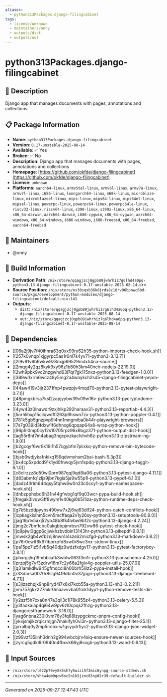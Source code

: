 ```yaml
---
aliases:
  - python313Packages.django-filingcabinet
tags:
  - license/unknown
  - maintainers/onny
  - outputs/dist
  - outputs/out
---
```


# python313Packages.django-filingcabinet

## 📝 Description

Django app that manages documents with pages, annotations and collections

## 📋 Package Information

- **Name**: `python313Packages.django-filingcabinet`
- **Version**: `0.17-unstable-2025-08-14`
- **Available**: ✅ Yes
- **Broken**: ✅ No
- **Description**: Django app that manages documents with pages, annotations and collections
- **Homepage**: [https://github.com/okfde/django-filingcabinet](https://github.com/okfde/django-filingcabinet)
- **License**: `unknown`
- **Platforms**: `aarch64-linux`, `armv5tel-linux`, `armv6l-linux`, `armv7a-linux`, `armv7l-linux`, `i686-linux`, `loongarch64-linux`, `m68k-linux`, `microblaze-linux`, `microblazeel-linux`, `mips-linux`, `mips64-linux`, `mips64el-linux`, `mipsel-linux`, `powerpc-linux`, `powerpc64-linux`, `powerpc64le-linux`, `riscv32-linux`, `riscv64-linux`, `s390-linux`, `s390x-linux`, `x86_64-linux`, `x86_64-darwin`, `aarch64-darwin`, `i686-cygwin`, `x86_64-cygwin`, `aarch64-windows`, `x86_64-windows`, `i686-windows`, `i686-freebsd`, `x86_64-freebsd`, `aarch64-freebsd`
## 👥 Maintainers

- @onny


## 🔧 Build Information

- **Derivation Path**: `/nix/store/qqagjzcj0gpb89jwhrhiz7g6lhd4a0pq-python3.13-django-filingcabinet-0.17-unstable-2025-08-14.drv`
- **Source Position**: `/nix/store/ns30sqxb36k8jrds8z18rv96bpnwc60d-source/pkgs/development/python-modules/django-filingcabinet/default.nix:141`
- **Outputs**:
  - `dist`:  `/nix/store/qqagjzcj0gpb89jwhrhiz7g6lhd4a0pq-python3.13-django-filingcabinet-0.17-unstable-2025-08-14`
  - `out`:  `/nix/store/qqagjzcj0gpb89jwhrhiz7g6lhd4a0pq-python3.13-django-filingcabinet-0.17-unstable-2025-08-14`

## 🔗 Dependencies

- [[06a2j9jv7f40ihnra63q0xx99ry62h35-python-imports-check-hook.sh]]
- [[257k0vnqp1xjgyrpc5as1r0nl7s4yv71-python3-3.13.7]]
- [[2i9v91v6b9wkw9z8nxjp69529mdxh4na-source]]
- [[2mqg4y2qz8kyk9xy96z1b80h3km40nch-nodejs-22.19.0]]
- [[2wh9pbk9vc2nzgwhd63l7qr7gk115nxz-python3.13-feedgen-1.0.0]]
- [[389wrlxrm6wcz48y5mg2a4wnykch2sd5-django-filingcabinet-pnpm-deps]]
- [[44aw419v3ijr2371fnp4pwzpjv4mqd70-python3.13-pytest-playwright-0.7.1]]
- [[48pmgkbrsa7ksl2zapjyybw39v09w16v-python3.13-pycryptodome-3.23.0]]
- [[4yw43z0lnawdr9zxjhlkp292haraav31-python3.13-reportlab-4.4.3]]
- [[5nrhlihxp15cilqwdffi263p6hswn7zx-python3.13-python-poppler-0.4.1]]
- [[781k5gb5gnzpvp9l4nn1mngmiba0k44r-playwright-browsers]]
- [[7s7g039id3fdxw1f6dhnxg6qpqap64x8-wrap-python-hook]]
- [[96p9l0mp0cy12s10705rpz96x6bgz371-python-output-dist-hook]]
- [[ag55r8nf7m4abag3ngcpvzkaclvhvh8z-python3.13-zipstream-ng-1.9.0]]
- [[b2gcqyf6wr8k19l1h57cgybfm7plixkq-python-remove-bin-bytecode-hook]]
- [[bjsb6wdjykafnkixq156qdvmxhsm2bai-bash-5.3p3]]
- [[bx4cp5xpdcd91k1yd0fnwqy5jvn1spdq-python3.13-django-taggit-6.1.0]]
- [[c8clrzzz8d50wi0prn987qqj9qd8ia06-python3.13-pytest-django-4.11.1]]
- [[d83abmfq1zljs9jbn7kgla5ja9w55p1l-python3.13-pypdf-6.1.0]]
- [[dadz4lh1m644qsy5fqhw6w0n23c0ccy1-python-namespaces-hook.sh]]
- [[dnbzpphxbd6h31n44gfwbg1qf9q03wcr-pypa-build-hook.sh]]
- [[fmgak3lvqw3ff8wym1v40kgi0b5i1iza-python-runtime-deps-check-hook.sh]]
- [[g7k5bzddpyyhs490yw7x2j6wj63dlf24-python-catch-conflicts-hook]]
- [[icpkagkixihm5cvn5mcffaqa2v1y26sy-python3.13-setuptools-80.9.0]]
- [[jag18p1v5axj52yb48b8fk4lvbw9b12c-python3.13-django-4.2.24]]
- [[jmg2c7bm1cbc0akgbbpjmrbsn792vw86-pytest-check-hook]]
- [[jq9pjwi0ggp6cjjwkhzbvdbln13143hr-python3.13-pikepdf-9.8.1]]
- [[mwsk2gb4wfbznj8nwn1a1szs62micfgd-python3.13-markdown-3.8.2]]
- [[p76r0cwlf6k97ibprrpfd8xw0r8wc3nx-stdenv-linux]]
- [[pa15pz7lz5i1vb5q40djz9wdzfxdgv17-python3.13-pytest-factoryboy-2.8.1]]
- [[phxrgij5q19mbbiiafk3wblw063f3m1r-python3.13-jsonschema-4.25.0]]
- [[przpj5g7yf3zdrw16m7c2y66a2fglv4g-poppler-utils-25.07.0]]
- [[q31amkdlw945gfmqcci8n00brh5liiz2-pypa-install-hook]]
- [[r33darsa0070r8slg94f9dbn0v37jpgn-python3.13-django-treebeard-4.7.1]]
- [[s3jlzazhpjx9np8ryd4i7x6xi7kcb55a-python3.13-nh3-0.2.21]]
- [[vm757gkx227mkr0maavvvba01mk1dyp1-python-remove-tests-dir-hook]]
- [[y2szf5h7xxa0n47a3qll3c1i78k955z4-python3.13-celery-5.5.3]]
- [[y3fadkaiap4qi64w9pv6zl0cpqs2fhzg-python3.13-djangorestframework-3.16.0]]
- [[yag6nbna230i0vm76y3fq88lzypgckmc-pnpm-config-hook]]
- [[ykxjsmjikzrqicrmjgn7makifyh0vi3n-python3.13-django-filter-25.1]]
- [[yrralbq0y2mp5rxlbxrw1gsyydr1iyc2-python3.13-django-json-widget-2.0.3]]
- [[z99vzf35iinh3dnh2g994wbcbjrv4siq-ensure-newer-sources-hook]]
- [[zyrcg5gdkl6r0940n4fbxvk66yj8svgb-python3.13-wand-0.6.13]]

## 📁 Input Sources

- `/nix/store/l622p70vy8k5sh7y5wizi5f2mic6ynpg-source-stdenv.sh`
- `/nix/store/shkw4qm9qcw5sc5n1k5jznc83ny02r39-default-builder.sh`

---
*Generated on 2025-09-27 12:47:43 UTC*
